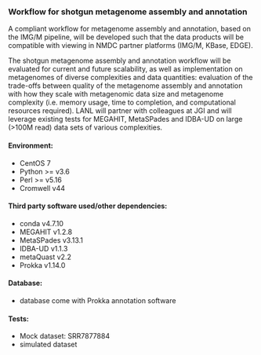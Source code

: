 ### Workflow for shotgun metagenome assembly and annotation

A compliant workflow for metagenome assembly and annotation, based on the IMG/M pipeline, will be developed such that the data products will be compatible with viewing in NMDC partner platforms (IMG/M, KBase, EDGE).

The shotgun metagenome assembly and annotation workflow will be evaluated for current and future scalability, as well as implementation on metagenomes of diverse complexities and data quantities: evaluation of the trade-offs between quality of the metagenome assembly and annotation with how they scale with metagenomic data size and metagenome complexity (i.e. memory usage, time to completion, and computational resources required). LANL will partner with colleagues at JGI and will leverage existing tests for MEGAHIT, MetaSPades and IDBA-UD on large (>100M read) data sets of various complexities.
 
#### Environment:
 - CentOS 7
 - Python >= v3.6 
 - Perl >= v5.16
 - Cromwell v44
 
#### Third party software used/other dependencies:
 - conda v4.7.10
 - MEGAHIT v1.2.8
 - MetaSPades v3.13.1
 - IDBA-UD v1.1.3
 - metaQuast v2.2
 - Prokka v1.14.0
 
#### Database:
 - database come with Prokka annotation software
 
#### Tests:
 - Mock dataset: SRR7877884
 - simulated dataset
